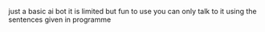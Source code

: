 just a basic ai bot it is limited but fun to use you can only talk to it using the sentences given in programme
